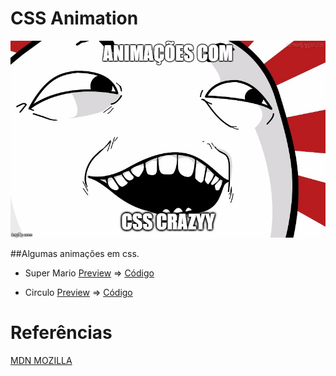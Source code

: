# CSS Animation
<p align="center">
  <img src="/readme/fundo.jpg">
</p>

##Algumas  animações em css.

+ Super Mario [Preview](http://codepen.io/wellingtongeek/pen/beVKjG "Clique e acesse agora!") => [Código](/mario "Clique e acesse agora!")

+ Circulo [Preview](http://codepen.io/wellingtongeek/pen/NrGzoG "Clique e acesse agora!") => [Código](/circulo "Clique e acesse agora!")

# Referências
[MDN MOZILLA](https://developer.mozilla.org/pt-BR/docs/Web/CSS/animation)
